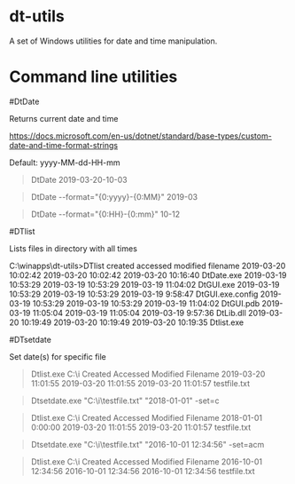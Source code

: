 # dt-utils

A set of Windows utilities for date and time manipulation.

# Command line utilities


#DtDate

Returns current date and time

https://docs.microsoft.com/en-us/dotnet/standard/base-types/custom-date-and-time-format-strings

Default: yyyy-MM-dd-HH-mm

>DtDate
2019-03-20-10-03

>DtDate --format="{0:yyyy}-{0:MM}"
2019-03

>DtDate --format="{0:HH}-{0:mm}"
10-12


#DTlist

Lists files in directory with all times

C:\winapps\dt-utils>DTlist
created         accessed        modified        filename
2019-03-20 10:02:42     2019-03-20 10:02:42     2019-03-20 10:16:40     DtDate.exe
2019-03-19 10:53:29     2019-03-19 10:53:29     2019-03-19 11:04:02     DtGUI.exe
2019-03-19 10:53:29     2019-03-19 10:53:29     2019-03-19 9:58:47      DtGUI.exe.config
2019-03-19 10:53:29     2019-03-19 10:53:29     2019-03-19 11:04:02     DtGUI.pdb
2019-03-19 11:05:04     2019-03-19 11:05:04     2019-03-19 9:57:36      DtLib.dll
2019-03-20 10:19:49     2019-03-20 10:19:49     2019-03-20 10:19:35     Dtlist.exe

#DTsetdate

Set date(s) for specific file

>Dtlist.exe C:\i
Created                 Accessed                Modified                Filename
2019-03-20 11:01:55     2019-03-20 11:01:55     2019-03-20 11:01:57     testfile.txt

>Dtsetdate.exe "C:\i\testfile.txt" "2018-01-01" -set=c

>Dtlist.exe C:\i
Created                 Accessed                Modified                Filename
2018-01-01 0:00:00      2019-03-20 11:01:55     2019-03-20 11:01:57     testfile.txt

>Dtsetdate.exe "C:\i\testfile.txt" "2016-10-01 12:34:56" -set=acm

>Dtlist.exe C:\i
Created                 Accessed                Modified                Filename
2016-10-01 12:34:56     2016-10-01 12:34:56     2016-10-01 12:34:56     testfile.txt




